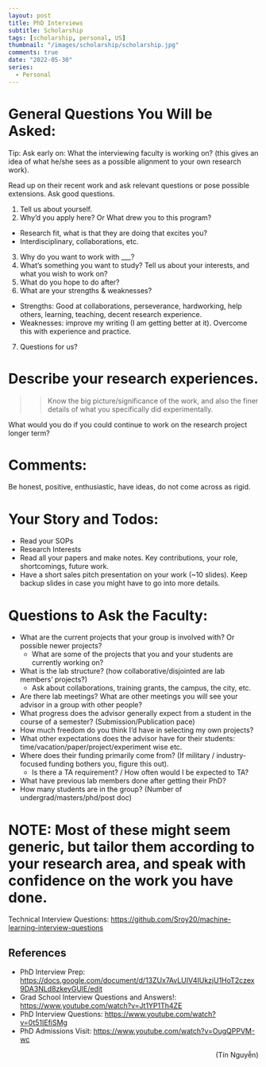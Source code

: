 ```yaml
---
layout: post
title: PhD Interviews
subtitle: Scholarship
tags: [scholarship, personal, US]
thumbnail: "/images/scholarship/scholarship.jpg"
comments: true
date: "2022-05-30"
series:
  - Personal
---
```


# General Questions You Will be Asked:

Tip: Ask early on: What the interviewing faculty is working on? (this gives an idea of what he/she sees as a possible alignment to your own research work).

Read up on their recent work and ask relevant questions or pose possible extensions. Ask good questions.

1. Tell us about yourself.
2. Why’d you apply here? Or What drew you to this program?
  * Research fit, what is that they are doing that excites you?
  * Interdisciplinary, collaborations, etc.
3. Why do you want to work with ___? 
4. What’s something you want to study?  Tell us about your interests, and what you wish to work on?
5. What do you hope to do after?
6. What are your strengths & weaknesses?
  * Strengths: Good at collaborations, perseverance, hardworking, help others, learning, teaching, decent research experience.
  * Weaknesses: improve my writing (I am getting better at it). Overcome this with experience and practice. 
7. Questions for us?

# Describe your research experiences. 
>> Know the big picture/significance of the work, and also the finer details of what you specifically did experimentally. 

What would you do if you could continue to work on the research project longer term?

# Comments:
Be honest, positive, enthusiastic, have ideas, do not come across as rigid.

# Your Story and Todos:

* Read your SOPs
* Research Interests
* Read all your papers and make notes. Key contributions, your role, shortcomings, future work.
* Have a short sales pitch presentation on your work (~10 slides). Keep backup slides in case you might have to go into more details.

# Questions to Ask the Faculty:

* What are the current projects that your group is involved with? Or possible newer projects?
  * What are some of the projects that you and your students are currently working on?
* What is the lab structure? (how collaborative/disjointed are lab members’ projects?)
  * Ask about collaborations, training grants, the campus, the city, etc.
* Are there lab meetings? What are other meetings you will see your advisor in a group with other people?
* What progress does the advisor generally expect from a student in the course of a semester? (Submission/Publication pace)
* How much freedom do you think I’d have in selecting my own projects?
* What other expectations does the advisor have for their students: time/vacation/paper/project/experiment wise etc.
* Where does their funding primarily come from? (If military / industry-focused funding bothers you, figure this out).
  * Is there a TA requirement? / How often would I be expected to TA?
* What have previous lab members done after getting their PhD?
* How many students are in the group? (Number of undergrad/masters/phd/post doc)

# NOTE: Most of these might seem generic, but tailor them according to your research area, and speak with confidence on the work you have done.

Technical Interview Questions: https://github.com/Sroy20/machine-learning-interview-questions

## References
* PhD Interview Prep: https://docs.google.com/document/d/13ZUx7AvLUIV4IUkzjU1HoT2czex9DA3NLd8zkeyGUlE/edit
* Grad School Interview Questions and Answers!: https://www.youtube.com/watch?v=Jt1YP1Th4ZE
* PhD Interview Questions: https://www.youtube.com/watch?v=0t51IEfiSMg 
* PhD Admissions Visit: https://www.youtube.com/watch?v=OugQPPVM-wc 


<div style="text-align: right"> (Tín Nguyễn) </div>
